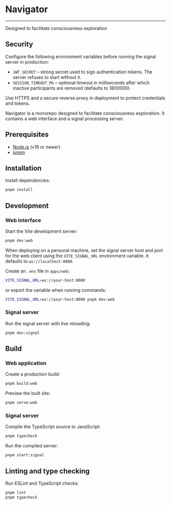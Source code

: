 # Navigator

---
Designed to facilitate consciousness exploration

## Security

Configure the following environment variables before running the signal server in production:

- `JWT_SECRET` – strong secret used to sign authentication tokens. The server refuses to start without it.
- `SESSION_TIMEOUT_MS` – optional timeout in milliseconds after which inactive participants are removed (defaults to 1800000).

Use HTTPS and a secure reverse proxy in deployment to protect credentials and tokens.


Navigator is a monorepo designed to facilitate consciousness exploration. It contains a web interface and a signal processing server.

## Prerequisites

- [Node.js](https://nodejs.org/) (v18 or newer)
- [pnpm](https://pnpm.io/)

## Installation

Install dependencies:

```bash
pnpm install
```

## Development

### Web interface

Start the Vite development server:

```bash
pnpm dev:web
```

When deploying on a personal machine, set the signal server host and port for the web client using the `VITE_SIGNAL_URL` environment variable. It defaults to `ws://localhost:8080`.

Create an `.env` file in `apps/web`:

```bash
VITE_SIGNAL_URL=ws://your-host:8080
```

or export the variable when running commands:

```bash
VITE_SIGNAL_URL=ws://your-host:8080 pnpm dev:web
```

### Signal server

Run the signal server with live reloading:

```bash
pnpm dev:signal
```

## Build

### Web application

Create a production build:

```bash
pnpm build:web
```

Preview the built site:

```bash
pnpm serve:web
```

### Signal server

Compile the TypeScript source to JavaScript:

```bash
pnpm typecheck
```

Run the compiled server:

```bash
pnpm start:signal
```

## Linting and type checking

Run ESLint and TypeScript checks:

```bash
pnpm lint
pnpm typecheck
```

